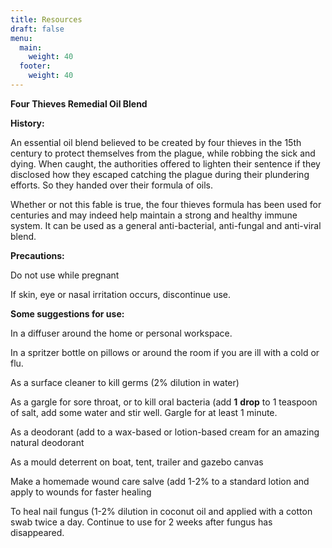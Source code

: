 ```yaml
---
title: Resources
draft: false
menu:
  main:
    weight: 40
  footer:
    weight: 40
---
```



**Four Thieves Remedial Oil Blend**

**History:**

An essential oil blend believed to be created by four thieves in the 15th century to protect themselves from the plague, while robbing the sick and dying. When caught, the authorities offered to lighten their sentence if they disclosed how they escaped catching the plague during their plundering efforts. So they handed over their formula of oils.

Whether or not this fable is true, the four thieves formula has been used for centuries and may indeed help maintain a strong and healthy immune system. It can be used as a general anti-bacterial, anti-fungal and anti-viral blend.

**Precautions:**

Do not use while pregnant

If skin, eye or nasal irritation occurs, discontinue use.



**Some suggestions for use:**

In a diffuser around the home or personal workspace.

In a spritzer bottle on pillows or around the room if you are ill with a cold or flu.

As a surface cleaner to kill germs (2% dilution in water)

As a gargle for sore throat, or to kill oral bacteria (add **1** **drop** to 1 teaspoon of salt, add some water and stir well. Gargle for at least 1 minute.

As a deodorant (add to a wax-based or lotion-based cream for an amazing natural deodorant

As a mould deterrent on boat, tent, trailer and gazebo canvas

Make a homemade wound care salve (add 1-2% to a standard lotion and apply to wounds for faster healing

To heal nail fungus (1-2% dilution in coconut oil and applied with a cotton swab twice a day. Continue to use for 2 weeks after fungus has disappeared.